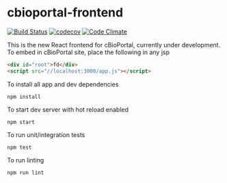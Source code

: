 # cbioportal-frontend
[![Build Status](https://travis-ci.org/cBioPortal/cbioportal-frontend.svg?branch=master)](https://travis-ci.org/cBioPortal/cbioportal-frontend)
[![codecov](https://codecov.io/gh/cbioportal/cbioportal-frontend/branch/master/graph/badge.svg)](https://codecov.io/gh/cbioportal/cbioportal-frontend)
[![Code Climate](https://codeclimate.com/github/cBioPortal/cbioportal-frontend/badges/gpa.svg)](https://codeclimate.com/github/cBioPortal/cbioportal-frontend)

This is the new React frontend for cBioPortal, currently under development. To embed in cBioPortal site, place the following in any jsp

```html
<div id="root">fd</div>
<script src="//localhost:3000/app.js"></script>
```

To install all app and dev dependencies 
```
npm install
```

To start dev server with hot reload enabled
```
npm start
```

To run unit/integration tests
```
npm test
```

To run linting
```
npm run lint
```
